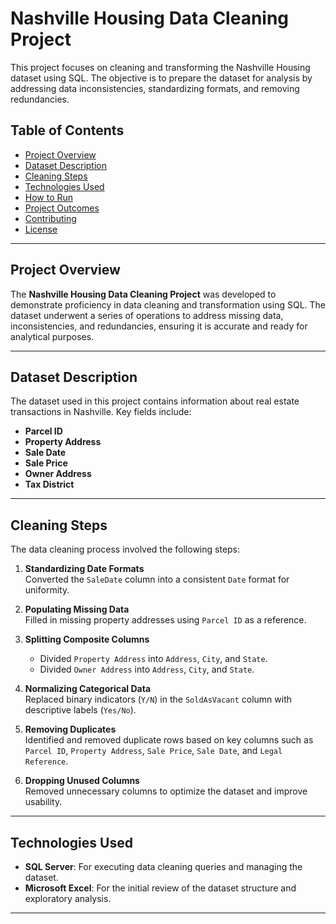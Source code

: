 # Nashville Housing Data Cleaning Project

This project focuses on cleaning and transforming the Nashville Housing dataset using SQL. The objective is to prepare the dataset for analysis by addressing data inconsistencies, standardizing formats, and removing redundancies. 

## Table of Contents
- [Project Overview](#project-overview)
- [Dataset Description](#dataset-description)
- [Cleaning Steps](#cleaning-steps)
- [Technologies Used](#technologies-used)
- [How to Run](#how-to-run)
- [Project Outcomes](#project-outcomes)
- [Contributing](#contributing)
- [License](#license)

---

## Project Overview
The **Nashville Housing Data Cleaning Project** was developed to demonstrate proficiency in data cleaning and transformation using SQL. The dataset underwent a series of operations to address missing data, inconsistencies, and redundancies, ensuring it is accurate and ready for analytical purposes.

---

## Dataset Description
The dataset used in this project contains information about real estate transactions in Nashville. Key fields include:
- **Parcel ID**
- **Property Address**
- **Sale Date**
- **Sale Price**
- **Owner Address**
- **Tax District**

---

## Cleaning Steps
The data cleaning process involved the following steps:

1. **Standardizing Date Formats**  
   Converted the `SaleDate` column into a consistent `Date` format for uniformity.

2. **Populating Missing Data**  
   Filled in missing property addresses using `Parcel ID` as a reference.

3. **Splitting Composite Columns**  
   - Divided `Property Address` into `Address`, `City`, and `State`.  
   - Divided `Owner Address` into `Address`, `City`, and `State`.

4. **Normalizing Categorical Data**  
   Replaced binary indicators (`Y/N`) in the `SoldAsVacant` column with descriptive labels (`Yes/No`).

5. **Removing Duplicates**  
   Identified and removed duplicate rows based on key columns such as `Parcel ID`, `Property Address`, `Sale Price`, `Sale Date`, and `Legal Reference`.

6. **Dropping Unused Columns**  
   Removed unnecessary columns to optimize the dataset and improve usability.

---

## Technologies Used
- **SQL Server**: For executing data cleaning queries and managing the dataset.
- **Microsoft Excel**: For the initial review of the dataset structure and exploratory analysis.

---


